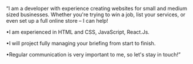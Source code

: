“I am a developer with experience creating websites for small and medium sized businesses.  Whether you're trying to win a job, list your services, or even set up a full online store – I can help!

•I am experienced in HTML and CSS, JavaScript, React.Js.

•I will project fully managing your briefing from start to finish.

•Regular communication is very important to me, so let's stay in touch!”
